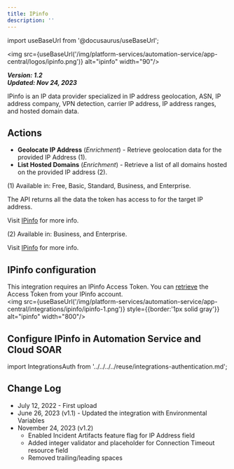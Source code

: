 ```yaml
---
title: IPinfo
description: ''
---
```

import useBaseUrl from '@docusaurus/useBaseUrl';

<img src={useBaseUrl('/img/platform-services/automation-service/app-central/logos/ipinfo.png')} alt="ipinfo" width="90"/>

***Version: 1.2  
Updated: Nov 24, 2023***

IPinfo is an IP data provider specialized in IP address geolocation, ASN, IP address company, VPN detection, carrier IP address, IP address ranges, and hosted domain data.

## Actions

* **Geolocate IP Address** (*Enrichment*) - Retrieve geolocation data for the provided IP Address (1).
* **List Hosted Domains** (*Enrichment*) - Retrieve a list of all domains hosted on the provided IP address (2).

(1) Available in: Free, Basic, Standard, Business, and Enterprise. 

The API returns all the data the token has access to for the target IP address.

Visit [IPinfo](https://ipinfo.io/developers/data-types#geolocation-data) for more info.

(2) Available in: Business, and Enterprise. 

Visit [IPinfo](https://ipinfo.io/developers/hosted-domains) for more info.

## IPinfo configuration

This integration requires an IPinfo Access Token. You can [retrieve](https://ipinfo.io/account/token) the Access Token from your IPinfo account.<br/><img src={useBaseUrl('/img/platform-services/automation-service/app-central/integrations/ipinfo/ipinfo-1.png')} style={{border:'1px solid gray'}} alt="ipinfo" width="800"/>

## Configure IPinfo in Automation Service and Cloud SOAR

import IntegrationsAuth from '../../../../reuse/integrations-authentication.md';

<IntegrationsAuth/>

## Change Log

* July 12, 2022 - First upload
* June 26, 2023 (v1.1) - Updated the integration with Environmental Variables
* November 24, 2023 (v1.2)
	+ Enabled Incident Artifacts feature flag for IP Address field
	+ Added integer validator and placeholder for Connection Timeout resource field
	+ Removed trailing/leading spaces
